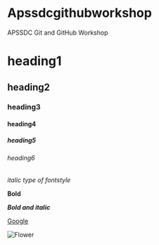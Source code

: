 # Apssdcgithubworkshop
APSSDC Git and GitHub Workshop
# heading1
## heading2
### heading3
#### heading4
##### heading5
###### heading6
*italic type of fontstyle*

**Bold**

***Bold and italic***

[Google](https://www.google.co.in)

![Flower](https://cdn.pixabay.com/photo/2013/10/18/09/15/flower-197343__480.jpg)
